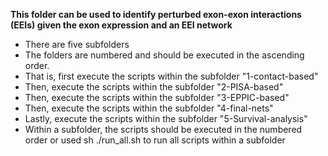 **This folder can be used to identify perturbed exon-exon interactions (EEIs) given the exon expression and an EEI network**
- There are five subfolders
- The folders are numbered and should be executed in the ascending order.
- That is, first execute the scripts within the subfolder "1-contact-based"
- Then, execute the scripts within the subfolder "2-PISA-based"
- Then, execute the scripts within the subfolder "3-EPPIC-based"
- Then, execute the scripts within the subfolder "4-final-nets"
- Lastly, execute the scripts within the subfolder "5-Survival-analysis"
- Within a subfolder, the scripts should be executed in the numbered order or used sh ./run_all.sh to run all scripts within a subfolder

